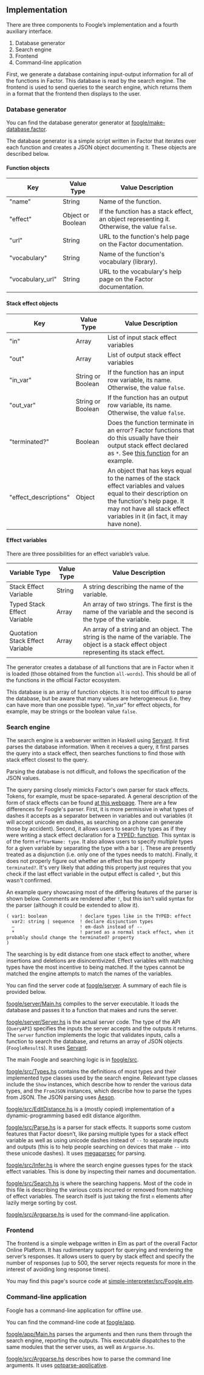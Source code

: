 ## Implementation
There are three components to Foogle’s implementation and a fourth auxiliary interface.
1. Database generator
2. Search engine
3. Frontend
4. Command-line application

First, we generate a database containing input-output information for all of the functions in Factor. This database is read by the search engine. The frontend is used to send queries to the search engine, which returns them in a format that the frontend then displays to the user.

### Database generator
You can find the database generator generator at [foogle/make-database.factor](https://github.com/factor-hmc/foogle/blob/master/make-database.factor).

The database generator is a simple script written in Factor that iterates over each function and creates a JSON object documenting it. These objects are described below.

#### Function objects

| Key              | Value Type        | Value Description                                                                       |
|------------------|-------------------|-----------------------------------------------------------------------------------------|
| "name"           | String            | Name of the function.                                                                   |
| "effect"         | Object or Boolean | If the function has a stack effect, an object representing it. Otherwise, the value `false`. |
| "url"            | String            | URL to the function's help page on the Factor documentation.                            |
| "vocabulary"     | String            | Name of the function's vocabulary (library).                                            |
| "vocabulary_url" | String            | URL to the vocabulary's help page on the Factor documentation.                          |

#### Stack effect objects

| Key                   | Value Type        | Value Description                                                                                                                                                                                                                             |
|-----------------------|-------------------|-----------------------------------------------------------------------------------------------------------------------------------------------------------------------------------------------------------------------------------------------|
| "in"                  | Array             | List of input stack effect variables                                                                                                                                                                                                                |
| "out"                 | Array             | List of output stack effect variables                                                                                                                                                                                                               |
| "in_var"              | String or Boolean | If the function has an input row variable, its name. Otherwise, the value `false`.                                                                                                                                                            |
| "out_var"             | String or Boolean | If the function has an output row variable, its name. Otherwise, the value `false`.                                                                                                                                                           |
| "terminated?"         | Boolean           | Does the function terminate in an error? Factor functions that do this usually have their output stack effect declared as `*`. See [this function](https://docs.factorcode.org/content/word-decode-error%2Cio.encodings.html) for an example. |
| "effect_descriptions" | Object            | An object that has keys equal to the names of the stack effect variables and values equal to their description on the function's help page. It may not have all stack effect variables in it (in fact, it may have none).                                                                                                   |

#### Effect variables
There are three possibilities for an effect variable’s value.

| Variable Type                   | Value Type | Value Description                                                                                                                              |
|---------------------------------|------------|------------------------------------------------------------------------------------------------------------------------------------------------|
| Stack Effect Variable           | String     | A string describing the name of the variable.                                                                                                  |
| Typed Stack Effect Variable     | Array      | An array of two strings. The first is the name of the variable and the second is the type of the variable.                                     |
| Quotation Stack Effect Variable | Array      | An array of a string and an object. The string is the name of the variable. The object is a stack effect object representing its stack effect. |

The generator creates a database of all functions that are in Factor when it is loaded (those obtained from the function `all-words`). This should be all of the functions in the official Factor ecosystem.

This database is an array of function objects. It is not too difficult to parse the database, but be aware that many values are heterogeneous (i.e. they can have more than one possible type). “in_var” for effect objects, for example, may be strings or the boolean value `false`.
### Search engine
The search engine is a webserver written in Haskell using [Servant](https://www.servant.dev/). It first parses the database information. When it receives a query, it first parses the query into a stack effect, then searches functions to find those with stack effect closest to the query.

Parsing the database is not difficult, and follows the specification of the JSON values.

The query parsing closely mimicks Factor's own parser for stack effects. Tokens, for example, must be space-separated. A general description of the form of stack effects can be found [at this webpage](https://docs.factorcode.org/content/article-effects.html). There are a few differences for Foogle's parser. First, it is more permissive in what types of dashes it accepts as a separator between in variables and out variables (it will accept unicode em dashes, as searching on a phone can generate those by accident). Second, it allows users to search by types as if they were writing a stack effect declaration for a [TYPED: function](https://docs.factorcode.org/content/word-TYPED__colon__,typed.html). This syntax is of the form `effVarName: type`. It also allows users to specify _multiple_ types for a given variable by separating the type with a bar `|`. These are presently treated as a disjunction (i.e. only one of the types needs to match). Finally, it does not properly figure out whether an effect has the property `terminated?`. It's very likely that adding this property just requires that you check if the last effect variable in the output effect is called `*`, but this wasn't confirmed.

An example query showcasing most of the differing features of the parser is shown below. Comments are rendered after `!`, but this isn't valid syntax for the parser (although it could be extended to allow it).

```
( var1: boolean            ! declare types like in the TYPED: effect
  var2: string | sequence  ! declare disjunction types
  —                        ! em-dash instead of --
  *                        ! parsed as a normal stack effect, when it probably should change the terminated? property
)
```

The searching is by edit distance from one stack effect to another, where insertions and deletions are disincentivized. Effect variables with matching types have the most incentive to being matched. If the types cannot be matched the engine attempts to match the names of the variables.

You can find the server code at [foogle/server](https://github.com/factor-hmc/foogle/tree/master/server). A summary of each file is provided below.

[foogle/server/Main.hs](https://github.com/factor-hmc/foogle/blob/master/server/Main.hs) compiles to the server executable. It loads the database and passes it to a function that makes and runs the server.

[foogle/server/Server.hs](https://github.com/factor-hmc/foogle/blob/master/server/Server.hs) is the actual server code. The type of the API (`QueryAPI`) specifies the inputs the server accepts and the outputs it returns. The `server` function implements the logic that validates inputs, calls a function to search the database, and returns an array of JSON objects (`FoogleResult`s). It uses [Servant](https://www.servant.dev/).

The main Foogle and searching logic is in
[foogle/src](https://github.com/factor-hmc/foogle/tree/master/src).

[foogle/src/Types.hs](https://github.com/factor-hmc/foogle/blob/master/src/Types.hs) contains the definitions of most types and their implemented type classes used by the search engine. Relevant type classes include the `Show` instances, which describe how to render the various data types, and the `FromJSON` instances, which describe how to parse the types from JSON. The JSON parsing uses [Aeson](https://hackage.haskell.org/package/aeson).

[foogle/src/EditDistance.hs](https://github.com/factor-hmc/foogle/blob/master/src/EditDistance.hs) is a (mostly copied) implementation of a dynamic-programming based edit distance algorithm.

[foogle/src/Parse.hs](https://github.com/factor-hmc/foogle/blob/master/src/Parse.hs) is a parser for stack effects. It supports some custom features that Factor doesn’t, like parsing multiple types for a stack effect variable as well as using unicode dashes instead of `--` to separate inputs and outputs (this is to help people searching on devices that make `--` into these unicode dashes). It uses [megaparsec](https://hackage.haskell.org/package/megaparsec) for parsing.

[foogle/src/Infer.hs](https://github.com/factor-hmc/foogle/blob/master/src/Infer.hs) is where the search engine guesses types for the stack effect variables. This is done by inspecting their names and documentation.

[foogle/src/Search.hs](https://github.com/factor-hmc/foogle/blob/master/src/Search.hs) is where the searching happens. Most of the code in this file is describing the various costs incurred or removed from matching of effect variables. The search itself is just taking the first `n` elements after lazily merge sorting by cost.

[foogle/src/Argparse.hs](https://github.com/factor-hmc/foogle/blob/master/src/Argparse.hs) is used for the command-line application.
### Frontend
The frontend is a simple webpage written in Elm as part of the overall Factor Online Platform. It has rudimentary support for querying and rendering the server’s responses. It allows users to query by stack effect and specify the number of responses (up to 500, the server rejects requests for more in the interest of avoiding long response times).

You may find this page's source code at [simple-interpreter/src/Foogle.elm](https://github.com/factor-hmc/simple-interpreter/blob/master/src/Foogle.elm).

### Command-line application
Foogle has a command-line application for offline use.

You can find the command-line code at
[foogle/app](https://github.com/factor-hmc/foogle/blob/master/app).

[foogle/app/Main.hs](https://github.com/factor-hmc/foogle/blob/master/app/Main.hs) parses the arguments and then runs them through the search engine, reporting the outputs. This executable dispatches to the same modules that the server uses, as well as `Argparse.hs`.

[foogle/src/Argparse.hs](https://github.com/factor-hmc/foogle/blob/master/src/Argparse.hs) describes how to parse the command line arguments. It uses [optparse-applicative](https://hackage.haskell.org/package/optparse-applicative).
